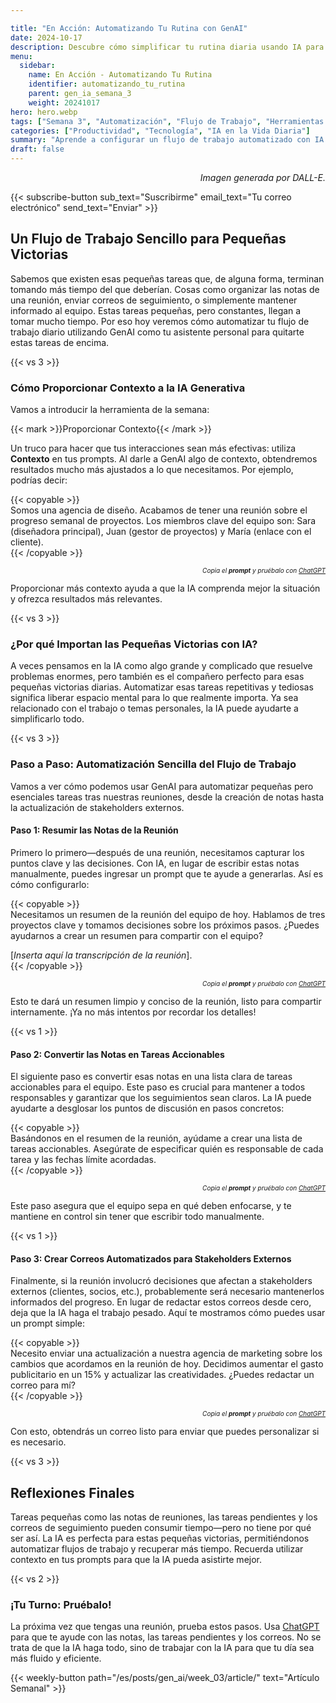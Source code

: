 ```yaml
---

title: "En Acción: Automatizando Tu Rutina con GenAI"  
date: 2024-10-17
description: Descubre cómo simplificar tu rutina diaria usando IA para la automatización de flujos de trabajo, desde notas de reuniones hasta actualizaciones por correo electrónico.  
menu:  
  sidebar:  
    name: En Acción - Automatizando Tu Rutina  
    identifier: automatizando_tu_rutina  
    parent: gen_ia_semana_3  
    weight: 20241017  
hero: hero.webp  
tags: ["Semana 3", "Automatización", "Flujo de Trabajo", "Herramientas de IA", "Pequeñas Victorias"]  
categories: ["Productividad", "Tecnología", "IA en la Vida Diaria"]  
summary: "Aprende a configurar un flujo de trabajo automatizado con IA para pequeñas tareas y recuperar tiempo para lo que realmente importa."  
draft: false  
---  
```


<p style="text-align: right;">  
<em>Imagen generada por DALL-E.</em>  
</p>  

{{< subscribe-button sub_text="Suscribirme" email_text="Tu correo electrónico" send_text="Enviar" >}}  

## Un Flujo de Trabajo Sencillo para Pequeñas Victorias  

Sabemos que existen esas pequeñas tareas que, de alguna forma, terminan tomando más tiempo del que deberían. Cosas como organizar las notas de una reunión, enviar correos de seguimiento, o simplemente mantener informado al equipo. Estas tareas pequeñas, pero constantes, llegan a tomar mucho tiempo. Por eso hoy veremos cómo automatizar tu flujo de trabajo diario utilizando GenAI como tu asistente personal para quitarte estas tareas de encima.  


{{< vs 3 >}}


### Cómo Proporcionar Contexto a la IA Generativa

Vamos a introducir la herramienta de la semana:

{{< mark >}}Proporcionar Contexto{{< /mark >}}

Un truco para hacer que tus interacciones sean más efectivas: utiliza **Contexto** en tus prompts. Al darle a GenAI algo de contexto, obtendremos resultados mucho más ajustados a lo que necesitamos. Por ejemplo, podrías decir:  


{{< copyable >}}  
Somos una agencia de diseño. Acabamos de tener una reunión sobre el progreso semanal de proyectos. Los miembros clave del equipo son: Sara (diseñadora principal), Juan (gestor de proyectos) y María (enlace con el cliente).  
{{< /copyable >}}  


<p style="text-align: right; font-size: 10px;">  
<em>Copia el <b>prompt</b> y pruébalo con <a href="https://chatgpt.com">ChatGPT</a></em>  
</p>  

Proporcionar más contexto ayuda a que la IA comprenda mejor la situación y ofrezca resultados más relevantes.  


{{< vs 3 >}}  


### ¿Por qué Importan las Pequeñas Victorias con IA?

A veces pensamos en la IA como algo grande y complicado que resuelve problemas enormes, pero también es el compañero perfecto para esas pequeñas victorias diarias. Automatizar esas tareas repetitivas y tediosas significa liberar espacio mental para lo que realmente importa. Ya sea relacionado con el trabajo o temas personales, la IA puede ayudarte a simplificarlo todo.  


{{< vs 3 >}}  


### Paso a Paso: Automatización Sencilla del Flujo de Trabajo  

Vamos a ver cómo podemos usar GenAI para automatizar pequeñas pero esenciales tareas tras nuestras reuniones, desde la creación de notas hasta la actualización de stakeholders externos.  

#### Paso 1: **Resumir las Notas de la Reunión**  

Primero lo primero—después de una reunión, necesitamos capturar los puntos clave y las decisiones. Con IA, en lugar de escribir estas notas manualmente, puedes ingresar un prompt que te ayude a generarlas. Así es cómo configurarlo:  


{{< copyable >}}  
Necesitamos un resumen de la reunión del equipo de hoy. Hablamos de tres proyectos clave y tomamos decisiones sobre los próximos pasos. ¿Puedes ayudarnos a crear un resumen para compartir con el equipo?  

[_Inserta aquí la transcripción de la reunión_].  
{{< /copyable >}}  


<p style="text-align: right; font-size: 10px;">  
<em>Copia el <b>prompt</b> y pruébalo con <a href="https://chatgpt.com">ChatGPT</a></em>  
</p>  

Esto te dará un resumen limpio y conciso de la reunión, listo para compartir internamente. ¡Ya no más intentos por recordar los detalles!  


{{< vs 1 >}}  


#### Paso 2: **Convertir las Notas en Tareas Accionables**  

El siguiente paso es convertir esas notas en una lista clara de tareas accionables para el equipo. Este paso es crucial para mantener a todos responsables y garantizar que los seguimientos sean claros. La IA puede ayudarte a desglosar los puntos de discusión en pasos concretos:  


{{< copyable >}}  
Basándonos en el resumen de la reunión, ayúdame a crear una lista de tareas accionables. Asegúrate de especificar quién es responsable de cada tarea y las fechas límite acordadas.  
{{< /copyable >}}  


<p style="text-align: right; font-size: 10px;">  
<em>Copia el <b>prompt</b> y pruébalo con <a href="https://chatgpt.com">ChatGPT</a></em>  
</p>  


Este paso asegura que el equipo sepa en qué deben enfocarse, y te mantiene en control sin tener que escribir todo manualmente.  


{{< vs 1 >}}  


#### Paso 3: **Crear Correos Automatizados para Stakeholders Externos**  

Finalmente, si la reunión involucró decisiones que afectan a stakeholders externos (clientes, socios, etc.), probablemente será necesario mantenerlos informados del progreso. En lugar de redactar estos correos desde cero, deja que la IA haga el trabajo pesado. Aquí te mostramos cómo puedes usar un prompt simple:  


{{< copyable >}}  
Necesito enviar una actualización a nuestra agencia de marketing sobre los cambios que acordamos en la reunión de hoy. Decidimos aumentar el gasto publicitario en un 15% y actualizar las creatividades. ¿Puedes redactar un correo para mí?  
{{< /copyable >}}  


<p style="text-align: right; font-size: 10px;">  
<em>Copia el <b>prompt</b> y pruébalo con <a href="https://chatgpt.com">ChatGPT</a></em>  
</p>  


Con esto, obtendrás un correo listo para enviar que puedes personalizar si es necesario.  


{{< vs 3 >}}  


## Reflexiones Finales  

Tareas pequeñas como las notas de reuniones, las tareas pendientes y los correos de seguimiento pueden consumir tiempo—pero no tiene por qué ser así. La IA es perfecta para estas pequeñas victorias, permitiéndonos automatizar flujos de trabajo y recuperar más tiempo. Recuerda utilizar contexto en tus prompts para que la IA pueda asistirte mejor.  


{{< vs 2 >}}  


### ¡Tu Turno: Pruébalo!  

La próxima vez que tengas una reunión, prueba estos pasos. Usa [ChatGPT](https://chatgpt.com) para que te ayude con las notas, las tareas pendientes y los correos. No se trata de que la IA haga todo, sino de trabajar con la IA para que tu día sea más fluido y eficiente.  

{{< weekly-button path="/es/posts/gen_ai/week_03/article/" text="Artículo Semanal" >}}  